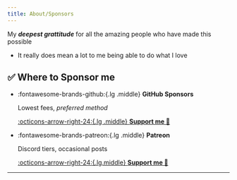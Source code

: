 ```yaml
---
title: About/Sponsors
---
```


My _**deepest grattitude**_ for all the amazing people who have made this possible

- It really does mean a lot to me being able to do what I love

## ✅ Where to Sponsor me

<div class="grid cards" markdown>

-   :fontawesome-brands-github:{.lg .middle} **GitHub Sponsors**

    Lowest fees, _preferred method_

    [:octicons-arrow-right-24:{.lg .middle} **Support me 🚀**](https://github.com/sponsors/Tremeschin)

-   :fontawesome-brands-patreon:{.lg .middle} **Patreon**

    Discord tiers, occasional posts

    [:octicons-arrow-right-24:{.lg.middle} **Support me 💎**](https://www.patreon.com/Tremeschin)

</div>

<hr>

<!-- !!! heart "Hello" -->
